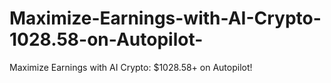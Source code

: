 # Maximize-Earnings-with-AI-Crypto-1028.58-on-Autopilot-
Maximize Earnings with AI Crypto: $1028.58+ on Autopilot!
